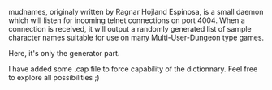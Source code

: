 mudnames, originaly written by Ragnar Hojland Espinosa, is a small daemon
which will listen for incoming telnet connections on port 4004. When a
connection is received, it will output a randomly generated list of sample
character names suitable for use on many Multi-User-Dungeon type games. 

Here, it's only the generator part.

I have added some .cap file to force capability of the dictionnary. Feel
free to explore all possibilities ;)